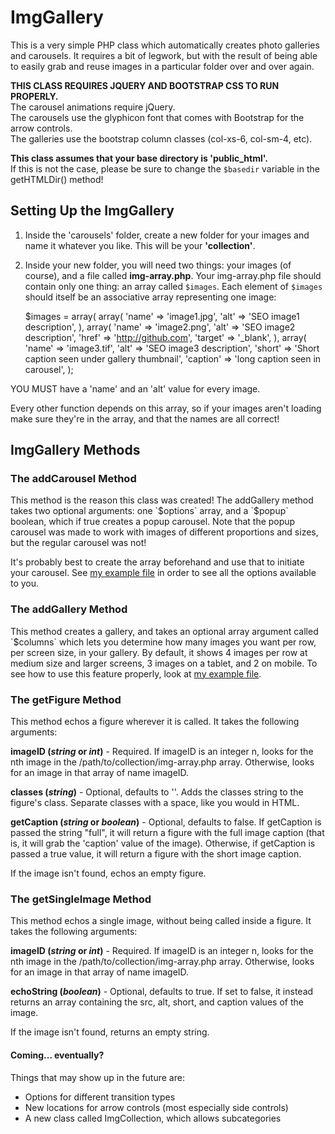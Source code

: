 # ImgGallery

This is a very simple PHP class which automatically creates photo galleries and carousels.  It requires a bit of legwork, but with the result of being able to easily grab and reuse images in a particular folder over and over again.

<strong>THIS CLASS REQUIRES JQUERY AND BOOTSTRAP CSS TO RUN PROPERLY.</strong><br>
The carousel animations require jQuery.<br>
The carousels use the glyphicon font that comes with Bootstrap for the arrow controls.<br>
The galleries use the bootstrap column classes (col-xs-6, col-sm-4, etc).<br>

<strong>This class assumes that your base directory is 'public_html'.</strong><br>
If this is not the case, please be sure to change the `$basedir` variable in the getHTMLDir() method!

<h2>Setting Up the ImgGallery</h2>

1) Inside the 'carousels' folder, create a new folder for your images and name it whatever you like.  This will be your <strong>'collection'</strong>. 

2) Inside your new folder, you will need two things: your images (of course), and a file called <strong>img-array.php</strong>.  Your img-array.php file should contain only one thing:  an array called `$images`.  Each element of `$images` should itself be an associative array representing one image: 

    $images = array(
            array(
                'name' => 'image1.jpg',
                'alt' => 'SEO image1 description',
                ),
            array(
                'name' => 'image2.png',
                'alt' => 'SEO image2 description',
                'href' => 'http://github.com',
                'target' => '_blank',
                ),
            array(
                'name' => 'image3.tif',
                'alt' => 'SEO image3 description',
                'short' => 'Short caption seen under gallery thumbnail',
                'caption' => 'long caption seen in carousel',
        );

YOU MUST have a 'name' and an 'alt' value for every image.

Every other function depends on this array, so if your images aren't loading make sure they're in the array, and that the names are all correct!

<h2>ImgGallery Methods</h2>
<h3>The addCarousel Method</h3>
This method is the reason this class was created!  The addGallery method takes two optional arguments: one `$options` array, and a `$popup` boolean, which if true creates a popup carousel.  Note that the popup carousel was made to work with images of different proportions and sizes, but the regular carousel was not!

It's probably best to create the array beforehand and use that to initiate your carousel.  See <a href="./example.php">my example file</a> in order to see all the options available to you.  

<h3>The addGallery Method</h3>
This method creates a gallery, and takes an optional array argument called `$columns` which lets you determine how many images you want per row, per screen size, in your gallery. By default, it shows 4 images per row at medium size and larger screens, 3 images on a tablet, and 2 on mobile.  To see how to use this feature properly, look at <a href="./example.php">my example file</a>.

<h3>The getFigure Method</h3>
This method echos a figure wherever it is called.  It takes the following arguments:

<strong>imageID (<em>string</em> or <em>int</em>)</strong> - Required. If imageID is an integer n, looks for the nth image in the /path/to/collection/img-array.php array.  Otherwise, looks for an image in that array of name imageID.

<strong>classes (<em>string</em>)</strong> - Optional, defaults to ''. Adds the classes string to the figure's class.  Separate classes with a space, like you would in HTML.

<strong>getCaption (<em>string</em> or <em>boolean</em>)</strong> - Optional, defaults to false. If getCaption is passed the string "full", it will return a figure with the full image caption (that is, it will grab the 'caption' value of the image).  Otherwise, if getCaption is passed a true value, it will return a figure with the short image caption.

If the image isn't found, echos an empty figure.

<h3>The getSingleImage Method</h3>
This method echos a single image, without being called inside a figure.  It takes the following arguments:

<strong>imageID (<em>string</em> or <em>int</em>)</strong> - Required. If imageID is an integer n, looks for the nth image in the /path/to/collection/img-array.php array.  Otherwise, looks for an image in that array of name imageID.

<strong>echoString (<em>boolean</em>)</strong> - Optional, defaults to true.  If set to false, it instead returns an array containing the src, alt, short, and caption values of the image.

If the image isn't found, returns an empty string.

<h4>Coming... eventually?</h4>
Things that may show up in the future are:  <br>
<ul>
<li>Options for different transition types</li>
<li>New locations for arrow controls (most especially side controls)</li>
<li>A new class called ImgCollection, which allows subcategories</li>
</ul>

